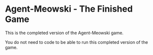 # Agent-Meowski - The Finished Game
This is the completed version of the Agent-Meowski game.

You do not need to code to be able to run this completed version of the game.
